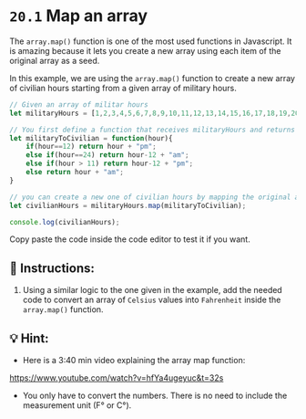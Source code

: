 # `20.1` Map an array

The `array.map()` function is one of the most used functions in Javascript. 
It is amazing because it lets you create a new array using each item of the original array as a seed.

In this example, we are using the `array.map()` function to create a new array of civilian hours starting from a given array of military hours.

```js
// Given an array of militar hours
let militaryHours = [1,2,3,4,5,6,7,8,9,10,11,12,13,14,15,16,17,18,19,20,21,22,23,24];

// You first define a function that receives militaryHours and returns its equivalent in civilian time
let militaryToCivilian = function(hour){
	if(hour==12) return hour + "pm";
	else if(hour==24) return hour-12 + "am";
	else if(hour > 11) return hour-12 + "pm";
	else return hour + "am";
}

// you can create a new one of civilian hours by mapping the original array but passing the militaryToCivilian function to the map function
let civilianHours = militaryHours.map(militaryToCivilian);

console.log(civilianHours);
```

Copy paste the code inside the code editor to test it if you want.

## 📝 Instructions:

1. Using a similar logic to the one given in the example, add the needed code to convert an array of `Celsius` values into `Fahrenheit` inside the `array.map()` function.

## 💡 Hint:

+ Here is a 3:40 min video explaining the array map function:

https://www.youtube.com/watch?v=hfYa4ugeyuc&t=32s

+ You only have to convert the numbers. There is no need to include the measurement unit (F° or C°).